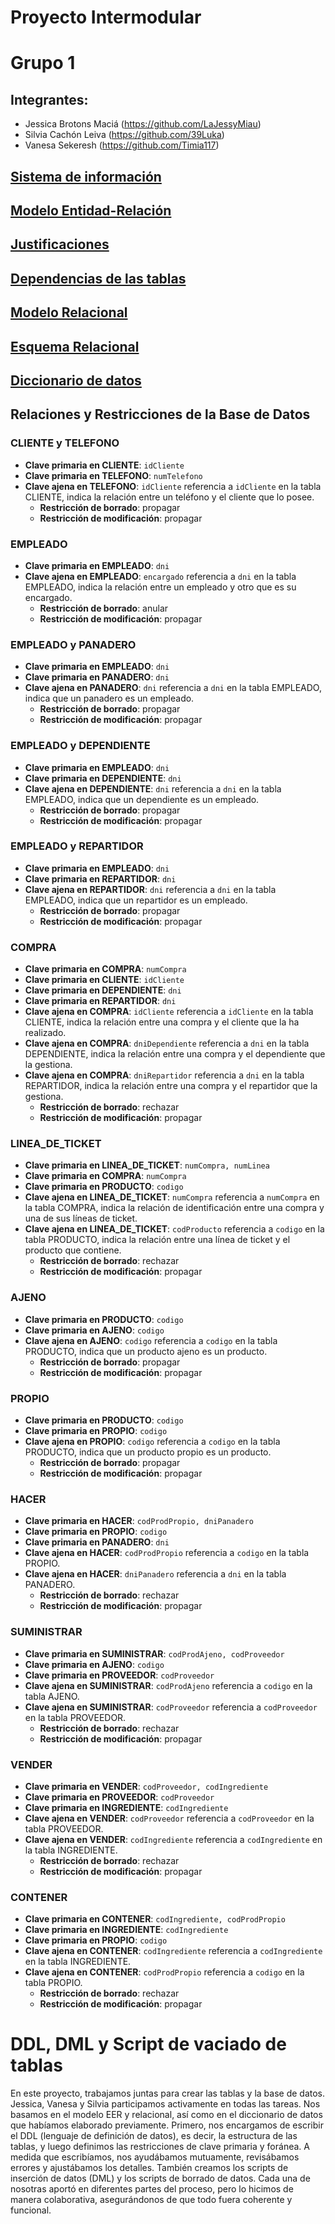 # Proyecto Intermodular
# Grupo 1

## Integrantes:
* Jessica Brotons Maciá (https://github.com/LaJessyMiau)
* Silvia Cachón Leiva (https://github.com/39Luka)
* Vanesa Sekeresh (https://github.com/Timia117)

## [Sistema de información](https://github.com/Proyecto1k2024Grupo1/Panaderia/blob/main/SistemaDeInform%C3%A1cion.md)

## [Modelo Entidad-Relación](https://github.com/user-attachments/assets/0d594cc3-9119-453a-9438-af149405fd22)

## [Justificaciones](https://github.com/Proyecto1k2024Grupo1/Panaderia/blob/main/Justificaciones.md)

## [Dependencias de las tablas](https://github.com/user-attachments/assets/cab0af55-6317-405e-86fd-b44f1031bb18)

## [Modelo Relacional](https://github.com/Proyecto1k2024Grupo1/Panaderia/blob/main/ModeloRelacional.md)

## [Esquema Relacional](https://github.com/user-attachments/assets/fc26f1f9-7ef3-478e-8a56-4db942970b73)

## [Diccionario de datos](https://github.com/Proyecto1k2024Grupo1/Panaderia/blob/main/DiccionarioDeDatos.md)

## Relaciones y Restricciones de la Base de Datos

### CLIENTE y TELEFONO
- **Clave primaria en CLIENTE**: `idCliente`
- **Clave primaria en TELEFONO**: `numTelefono`
- **Clave ajena en TELEFONO**: `idCliente` referencia a `idCliente` en la tabla CLIENTE, indica la relación entre un teléfono y el cliente que lo posee.
  - **Restricción de borrado**: propagar
  - **Restricción de modificación**: propagar

### EMPLEADO
- **Clave primaria en EMPLEADO**: `dni`
- **Clave ajena en EMPLEADO**: `encargado` referencia a `dni` en la tabla EMPLEADO, indica la relación entre un empleado y otro que es su encargado.
  - **Restricción de borrado**: anular
  - **Restricción de modificación**: propagar

### EMPLEADO y PANADERO
- **Clave primaria en EMPLEADO**: `dni`
- **Clave primaria en PANADERO**: `dni`
- **Clave ajena en PANADERO**: `dni` referencia a `dni` en la tabla EMPLEADO, indica que un panadero es un empleado.
  - **Restricción de borrado**: propagar
  - **Restricción de modificación**: propagar

### EMPLEADO y DEPENDIENTE
- **Clave primaria en EMPLEADO**: `dni`
- **Clave primaria en DEPENDIENTE**: `dni`
- **Clave ajena en DEPENDIENTE**: `dni` referencia a `dni` en la tabla EMPLEADO, indica que un dependiente es un empleado.
  - **Restricción de borrado**: propagar
  - **Restricción de modificación**: propagar

### EMPLEADO y REPARTIDOR
- **Clave primaria en EMPLEADO**: `dni`
- **Clave primaria en REPARTIDOR**: `dni`
- **Clave ajena en REPARTIDOR**: `dni` referencia a `dni` en la tabla EMPLEADO, indica que un repartidor es un empleado.
  - **Restricción de borrado**: propagar
  - **Restricción de modificación**: propagar

### COMPRA
- **Clave primaria en COMPRA**: `numCompra`
- **Clave primaria en CLIENTE**: `idCliente`
- **Clave primaria en DEPENDIENTE**: `dni`
- **Clave primaria en REPARTIDOR**: `dni`
- **Clave ajena en COMPRA**: `idCliente` referencia a `idCliente` en la tabla CLIENTE, indica la relación entre una compra y el cliente que la ha realizado.
- **Clave ajena en COMPRA**: `dniDependiente` referencia a `dni` en la tabla DEPENDIENTE, indica la relación entre una compra y el dependiente que la gestiona.
- **Clave ajena en COMPRA**: `dniRepartidor` referencia a `dni` en la tabla REPARTIDOR, indica la relación entre una compra y el repartidor que la gestiona.
  - **Restricción de borrado**: rechazar
  - **Restricción de modificación**: propagar

### LINEA_DE_TICKET
- **Clave primaria en LINEA_DE_TICKET**: `numCompra, numLinea`
- **Clave primaria en COMPRA**: `numCompra`
- **Clave primaria en PRODUCTO**: `codigo`
- **Clave ajena en LINEA_DE_TICKET**: `numCompra` referencia a `numCompra` en la tabla COMPRA, indica la relación de identificación entre una compra y una de sus líneas de ticket.
- **Clave ajena en LINEA_DE_TICKET**: `codProducto` referencia a `codigo` en la tabla PRODUCTO, indica la relación entre una línea de ticket y el producto que contiene.
  - **Restricción de borrado**: rechazar
  - **Restricción de modificación**: propagar

### AJENO
- **Clave primaria en PRODUCTO**: `codigo`
- **Clave primaria en AJENO**: `codigo`
- **Clave ajena en AJENO**: `codigo` referencia a `codigo` en la tabla PRODUCTO, indica que un producto ajeno es un producto.
  - **Restricción de borrado**: propagar
  - **Restricción de modificación**: propagar

### PROPIO
- **Clave primaria en PRODUCTO**: `codigo`
- **Clave primaria en PROPIO**: `codigo`
- **Clave ajena en PROPIO**: `codigo` referencia a `codigo` en la tabla PRODUCTO, indica que un producto propio es un producto.
  - **Restricción de borrado**: propagar
  - **Restricción de modificación**: propagar

### HACER
- **Clave primaria en HACER**: `codProdPropio, dniPanadero`
- **Clave primaria en PROPIO**: `codigo`
- **Clave primaria en PANADERO**: `dni`
- **Clave ajena en HACER**: `codProdPropio` referencia a `codigo` en la tabla PROPIO.
- **Clave ajena en HACER**: `dniPanadero` referencia a `dni` en la tabla PANADERO.
  - **Restricción de borrado**: rechazar
  - **Restricción de modificación**: propagar

### SUMINISTRAR
- **Clave primaria en SUMINISTRAR**: `codProdAjeno, codProveedor`
- **Clave primaria en AJENO**: `codigo`
- **Clave primaria en PROVEEDOR**: `codProveedor`
- **Clave ajena en SUMINISTRAR**: `codProdAjeno` referencia a `codigo` en la tabla AJENO.
- **Clave ajena en SUMINISTRAR**: `codProveedor` referencia a `codProveedor` en la tabla PROVEEDOR.
  - **Restricción de borrado**: rechazar
  - **Restricción de modificación**: propagar

### VENDER
- **Clave primaria en VENDER**: `codProveedor, codIngrediente`
- **Clave primaria en PROVEEDOR**: `codProveedor`
- **Clave primaria en INGREDIENTE**: `codIngrediente`
- **Clave ajena en VENDER**: `codProveedor` referencia a `codProveedor` en la tabla PROVEEDOR.
- **Clave ajena en VENDER**: `codIngrediente` referencia a `codIngrediente` en la tabla INGREDIENTE.
  - **Restricción de borrado**: rechazar
  - **Restricción de modificación**: propagar

### CONTENER
- **Clave primaria en CONTENER**: `codIngrediente, codProdPropio`
- **Clave primaria en INGREDIENTE**: `codIngrediente`
- **Clave primaria en PROPIO**: `codigo`
- **Clave ajena en CONTENER**: `codIngrediente` referencia a `codIngrediente` en la tabla INGREDIENTE.
- **Clave ajena en CONTENER**: `codProdPropio` referencia a `codigo` en la tabla PROPIO.
  - **Restricción de borrado**: rechazar
  - **Restricción de modificación**: propagar


# DDL, DML y Script de vaciado de tablas

En este proyecto, trabajamos juntas para crear las tablas y la base de datos. Jessica, Vanesa y Silvia participamos activamente en todas las tareas. Nos basamos en el modelo EER y relacional, así como en el diccionario de datos que habíamos elaborado previamente. Primero, nos encargamos de escribir el DDL (lenguaje de definición de datos), es decir, la estructura de las tablas, y luego definimos las restricciones de clave primaria y foránea. A medida que escribíamos, nos ayudábamos mutuamente, revisábamos errores y ajustábamos los detalles. También creamos los scripts de inserción de datos (DML) y los scripts de borrado de datos. Cada una de nosotras aportó en diferentes partes del proceso, pero lo hicimos de manera colaborativa, asegurándonos de que todo fuera coherente y funcional.


